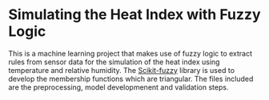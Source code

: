 # Simulating the Heat Index with Fuzzy Logic
This is a machine learning project that makes use of fuzzy logic to extract rules from sensor data for the simulation of the heat index
using temperature and relative humidity. The [Scikit-fuzzy](https://pythonhosted.org/scikit-fuzzy/overview.html) library is used to develop the membership functions which are triangular.
The files included are the preprocessing, model developmenent and validation steps.
